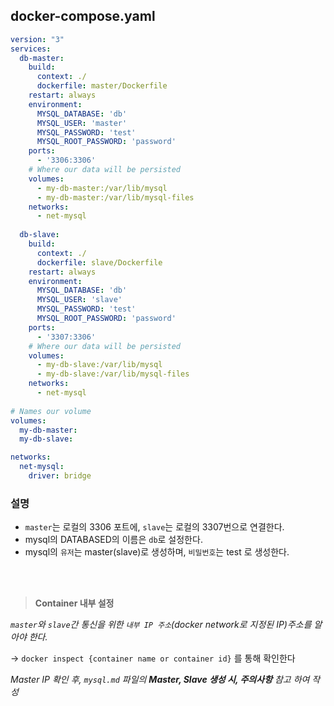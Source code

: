 ## docker-compose.yaml
```yaml
version: "3"
services:
  db-master:
    build: 
      context: ./
      dockerfile: master/Dockerfile
    restart: always
    environment:
      MYSQL_DATABASE: 'db'
      MYSQL_USER: 'master'
      MYSQL_PASSWORD: 'test'
      MYSQL_ROOT_PASSWORD: 'password'
    ports:
      - '3306:3306'
    # Where our data will be persisted
    volumes:
      - my-db-master:/var/lib/mysql
      - my-db-master:/var/lib/mysql-files
    networks:
      - net-mysql
  
  db-slave:
    build: 
      context: ./
      dockerfile: slave/Dockerfile
    restart: always
    environment:
      MYSQL_DATABASE: 'db'
      MYSQL_USER: 'slave'
      MYSQL_PASSWORD: 'test'
      MYSQL_ROOT_PASSWORD: 'password'
    ports:
      - '3307:3306'
    # Where our data will be persisted
    volumes:
      - my-db-slave:/var/lib/mysql
      - my-db-slave:/var/lib/mysql-files
    networks:
      - net-mysql
  
# Names our volume
volumes:
  my-db-master:
  my-db-slave: 

networks: 
  net-mysql:
    driver: bridge
```
### 설명
- `master`는 로컬의 3306 포트에, `slave`는 로컬의 3307번으로 연결한다.
- mysql의 DATABASED의 이름은 `db`로 설정한다.
- mysql의 `유저`는 master(slave)로 생성하며, `비밀번호`는 test 로 생성한다.

<br> <br>

> **Container 내부 설정**

*`master`와 `slave`간 통신을 위한 `내부 IP 주소`(docker network로 지정된 IP)주소를 알아야 한다.*

-> `docker inspect {container name or container id}` 를 통해 확인한다

   *Master IP 확인 후, `mysql.md` 파일의 **Master, Slave 생성 시, 주의사항** 참고 하여 작성*